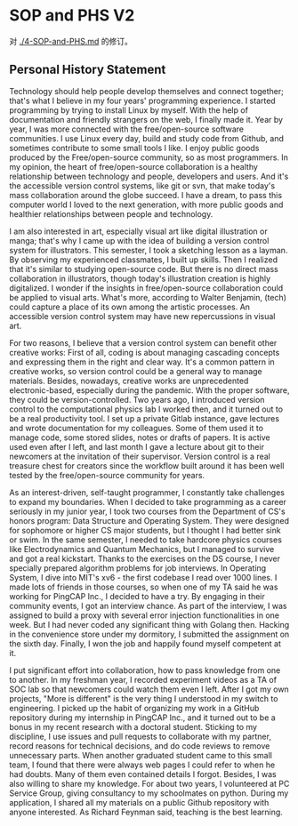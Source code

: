 SOP and PHS V2
==============

对 [./4-SOP-and-PHS.md](./4-SOP-and-PHS.md) 的修订。

## Personal History Statement

Technology should help people develop themselves and connect together; that's what I believe in my four years' programming experience. I started programming by trying to install Linux by myself. With the help of documentation and friendly strangers on the web, I finally made it. Year by year, I was more connected with the free/open-source software communities. I use Linux every day, build and study code from Github, and sometimes contribute to some small tools I like. I enjoy public goods produced by the Free/open-source community, so as most programmers. In my opinion, the heart of free/open-source collaboration is a healthy relationship between technology and people, developers and users. And it's the accessible version control systems, like git or svn, that make today's mass collaboration around the globe succeed. I have a dream, to pass this computer world I loved to the next generation, with more public goods and healthier relationships between people and technology.

I am also interested in art, especially visual art like digital illustration or manga; that's why I came up with the idea of building a version control system for illustrators. This semester, I took a sketching lesson as a layman. By observing my experienced classmates, I built up skills. Then I realized that it's similar to studying open-source code. But there is no direct mass collaboration in illustrators, though today's illustration creation is highly digitalized. I wonder if the insights in free/open-source collaboration could be applied to visual arts. What's more, according to Walter Benjamin, (tech) could capture a place of its own among the artistic processes. An accessible version control system may have new repercussions in visual art.

For two reasons, I believe that a version control system can benefit other creative works: First of all, coding is about managing cascading concepts and expressing them in the right and clear way. It's a common pattern in creative works, so version control could be a general way to manage materials. Besides, nowadays, creative works are unprecedented electronic-based, especially during the pandemic. With the proper software, they could be version-controlled. Two years ago, I introduced version control to the computational physics lab I worked then, and it turned out to be a real productivity tool. I set up a private Gitlab instance, gave lectures and wrote documentation for my colleagues. Some of them used it to manage code, some stored slides, notes or drafts of papers. It is active used even after I left, and last month I gave a lecture about git to their newcomers at the invitation of their supervisor. Version control is a real treasure chest for creators since the workflow built around it has been well tested by the free/open-source community for years.

As an interest-driven, self-taught programmer, I constantly take challenges to expand my boundaries. When I decided to take programming as a career seriously in my junior year, I took two courses from the Department of CS's honors program: Data Structure and Operating System. They were designed for sophomore or higher CS major students, but I thought I had better sink or swim. In the same semester, I needed to take hardcore physics courses like Electrodynamics and Quantum Mechanics, but I managed to survive and got a real kickstart. Thanks to the exercises on the DS course, I never specially prepared algorithm problems for job interviews. In Operating System, I dive into MIT's xv6 - the first codebase I read over 1000 lines. I made lots of friends in those courses, so when one of my TA said he was working for PingCAP Inc., I decided to have a try. By engaging in their community events, I got an interview chance. As part of the interview, I was assigned to build a proxy with several error injection functionalities in one week. But I had never coded any significant thing with Golang then. Hacking in the convenience store under my dormitory, I submitted the assignment on the sixth day. Finally, I won the job and happily found myself competent at it.

I put significant effort into collaboration, how to pass knowledge from one to another. In my freshman year, I recorded experiment videos as a TA of SOC lab so that newcomers could watch them even I left. After I got my own projects, "More is different" is the very thing I understood in my switch to engineering. I picked up the habit of organizing my work in a GitHub repository during my internship in PingCAP Inc., and it turned out to be a bonus in my recent research with a doctoral student. Sticking to my discipline, I use issues and pull requests to collaborate with my partner, record reasons for technical decisions, and do code reviews to remove unnecessary parts. When another graduated student came to this small team, I found that there were always web pages I could refer to when he had doubts. Many of them even contained details I forgot. Besides, I was also willing to share my knowledge. For about two years, I volunteered at PC Service Group, giving consultancy to my schoolmates on python. During my application, I shared all my materials on a public Github repository with anyone interested. As Richard Feynman said, teaching is the best learning.